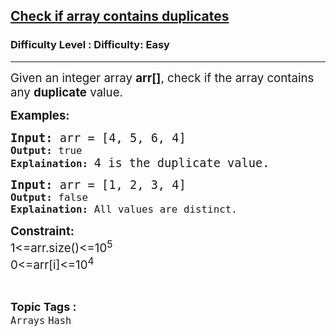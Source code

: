 <h2><a href="https://www.geeksforgeeks.org/problems/check-if-array-contains-duplicates/1?page=2&sortBy=accuracy">Check if array contains duplicates</a></h2><h3>Difficulty Level : Difficulty: Easy</h3><hr><div class="problems_problem_content__Xm_eO"><p><span style="font-size: 18.6667px;">Given an integer array <strong>arr[]</strong>, check if the array contains any <strong>duplicate</strong> value.</span></p>
<p><span style="font-size: 14pt;"><strong>Examples:</strong></span></p>
<pre><span style="font-size: 14pt;"><strong>Input: </strong>arr = [4, 5, 6, 4]<code>
<strong>Output: </strong>true
<strong>Explaination:</strong> </code></span><span style="font-size: 18.6667px;">4 is the duplicate value.</span></pre>
<pre><span style="font-size: 14pt;"><strong>Input: </strong>arr = [1, 2, 3, 4]<code>
<strong>Output: </strong>false
<strong>Explaination:</strong> All values are distinct.</code></span></pre>
<p><span style="font-size: 14pt;"><strong>Constraint:</strong><br>1&lt;=arr.size()&lt;=10<sup>5</sup></span><br><span style="font-size: 14pt;">0&lt;=arr[i]&lt;=10<sup>4</sup></span></p></div><br><p><span style=font-size:18px><strong>Topic Tags : </strong><br><code>Arrays</code>&nbsp;<code>Hash</code>&nbsp;